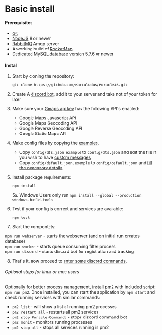 # Basic install

#### Prerequisites

* [Git](https://git-scm.com/downloads)
* [NodeJS](https://nodejs.org/en/) 8 or newer
* [RabbitMQ](http://www.rabbitmq.com/download.html) Amqp server
* A working build of [RocketMap](http://rocketmap.readthedocs.io/en/develop/)
* Dedicated [MySQL database](http://rocketmap.readthedocs.io/en/develop/basic-install/mysql.html) version 5.7.6 or newer


#### Install


1. Start by cloning the repository:  
   ```
   git clone https://github.com/KartulUdus/PoracleJS.git
   ```

2. Create A [discord bot](discordbot.md), add it to your server and take not of your token for later

3. Make sure your [Gmaps api key](gmaps.md) has the following API's enabled:
    * Google Maps Javascript API 
    * Google Maps Geocoding API
    * Google Reverse Geocoding API
    * Google Static Maps API  

4. Make config files by copying the [examples](https://github.com/KartulUdus/PoracleJS/tree/master/config).
    * Copy `config/dts.json.example` to `config/dts.json` and edit the file if you wish to have [custom messages](dts.md)    
    * Copy `config/default.json.example` to `config/default.json` and [fill the necessary details](config.md)
    
5. Install package requirements:
    ```
    npm install
    ```
   5a. Windows Users only run `npm install --global --production windows-build-tools`

6. Test if your config is correct and services are available: 
    ```
    npm test
    ```
7. Start the compontets:

`npm run webserver` - starts the webserver (and on initial run creates database)  
`npm run worker` - starts queue consuming filter process  
`npm run discord` - starts discord bot for registration and tracking  

8. That's it, now proceed to [enter some discord commands](commands.md).
        
   
###### Optional steps for linux or mac users


Optionally for better process management, install [pm2](http://pm2.keymetrics.io/) with included script:
`npm run pm2`. Once installed, you can start the application by `npm start` and check running services
 with similar commands:
* `pm2 list` - will show a list of running pm2 processes  
* `pm2 restart all` - restarts all pm2 services  
* `pm2 stop Poracle-Commands` - stops discord command bot  
* `pm2 monit` - monitors running processes  
* `pm2 stop all` - stops all services running in pm2  
